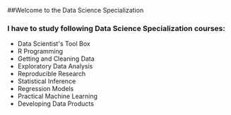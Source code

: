 ##Welcome to the Data Science Specialization

### I have to study following Data Science Specialization courses:
* Data Scientist's Tool Box
* R Programming
* Getting and Cleaning Data
* Exploratory Data Analysis
* Reproducible Research
* Statistical Inference
* Regression Models
* Practical Machine Learning
* Developing Data Products